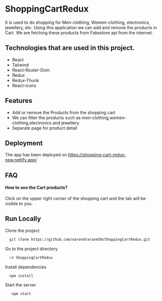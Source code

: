 # ShoppingCartRedux

It is used to do shopping for Men-clothing, Women-clothing, electronics, jewellery, etc. Using this application we can add and remove the products in Cart. We are fetching these products from Fakestore api from the internet.

## Technologies that are used in this project.
  <ul>
    <li>React</li> 
    <li>Tailwind</li>  
    <li>React-Router-Dom</li> 
    <li>Redux</li> 
    <li>Redux-Thunk</li> 
    <li>React-icons</li> 
  </ul>


## Features

- Add or remove the Products from the shopping cart
- We can filter the products such as men-clothing,women-clothing,electronics and jewellery
- Separate page for product detail


## Deployment

The app has been deployed on 
https://shopping-cart-redux-new.netlify.app/


## FAQ

#### How to see the Cart products?

Click on the upper right corner of the shopping cart and the tab will be visible to you.


## Run Locally

Clone the project

```bash
  git clone https://github.com/narendrarane50/ShoppingCartRedux.git
```

Go to the project directory

```bash
  cd ShoppingCartRedux
```

Install dependencies

```bash
  npm install
```

Start the server

```bash
   npm start
```
